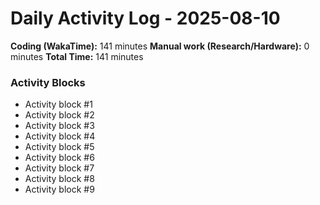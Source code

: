 # Daily Activity Log - 2025-08-10

**Coding (WakaTime):** 141 minutes
**Manual work (Research/Hardware):** 0 minutes
**Total Time:** 141 minutes

### Activity Blocks
- Activity block #1
- Activity block #2
- Activity block #3
- Activity block #4
- Activity block #5
- Activity block #6
- Activity block #7
- Activity block #8
- Activity block #9
